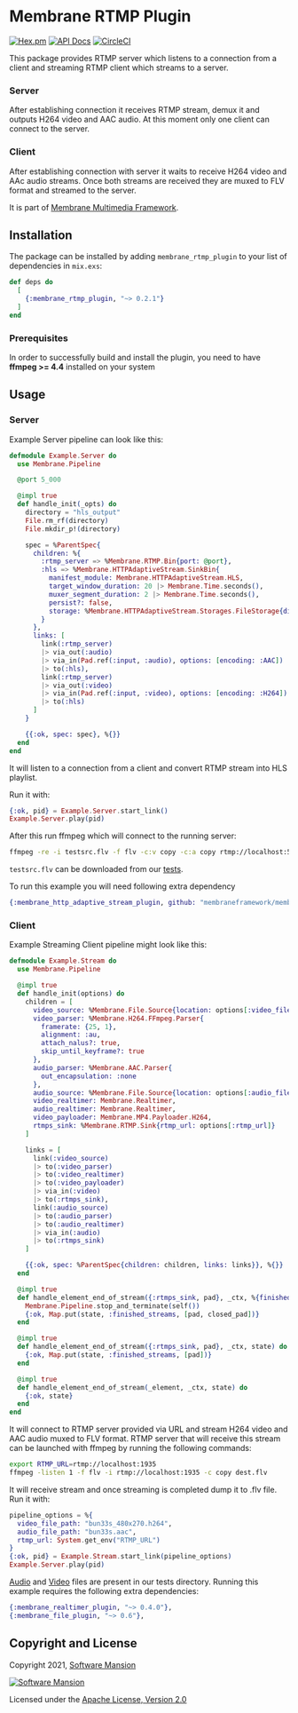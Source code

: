 # Membrane RTMP Plugin

[![Hex.pm](https://img.shields.io/hexpm/v/membrane_rtmp_plugin.svg)](https://hex.pm/packages/membrane_rtmp_plugin)
[![API Docs](https://img.shields.io/badge/api-docs-yellow.svg?style=flat)](https://hexdocs.pm/membrane_rtmp_plugin)
[![CircleCI](https://circleci.com/gh/membraneframework/membrane_rtmp_plugin.svg?style=svg)](https://circleci.com/gh/membraneframework/membrane_rtmp_plugin)

This package provides RTMP server which listens to a connection from a client and streaming RTMP client which streams to a server.
### Server
After establishing connection it receives RTMP stream, demux it and outputs H264 video and AAC audio.
At this moment only one client can connect to the server.
### Client
After establishing connection with server it waits to receive H264 video and AAc audio streams. Once both streams are received they are muxed to FLV format and streamed to the server.

It is part of [Membrane Multimedia Framework](https://membraneframework.org).

## Installation

The package can be installed by adding `membrane_rtmp_plugin` to your list of dependencies in `mix.exs`:

```elixir
def deps do
  [
    {:membrane_rtmp_plugin, "~> 0.2.1"}
  ]
end
```

### Prerequisites
In order to successfully build and install the plugin, you need to have **ffmpeg >= 4.4** installed on your system

## Usage
### Server
Example Server pipeline can look like this:

```elixir
defmodule Example.Server do
  use Membrane.Pipeline

  @port 5_000

  @impl true
  def handle_init(_opts) do
    directory = "hls_output"
    File.rm_rf(directory)
    File.mkdir_p!(directory)

    spec = %ParentSpec{
      children: %{
        :rtmp_server => %Membrane.RTMP.Bin{port: @port},
        :hls => %Membrane.HTTPAdaptiveStream.SinkBin{
          manifest_module: Membrane.HTTPAdaptiveStream.HLS,
          target_window_duration: 20 |> Membrane.Time.seconds(),
          muxer_segment_duration: 2 |> Membrane.Time.seconds(),
          persist?: false,
          storage: %Membrane.HTTPAdaptiveStream.Storages.FileStorage{directory: directory}
        }
      },
      links: [
        link(:rtmp_server)
        |> via_out(:audio)
        |> via_in(Pad.ref(:input, :audio), options: [encoding: :AAC])
        |> to(:hls),
        link(:rtmp_server)
        |> via_out(:video)
        |> via_in(Pad.ref(:input, :video), options: [encoding: :H264])
        |> to(:hls)
      ]
    }

    {{:ok, spec: spec}, %{}}
  end
end
```

It will listen to a connection from a client and convert RTMP stream into HLS playlist.

Run it with:

```elixir
{:ok, pid} = Example.Server.start_link()
Example.Server.play(pid)
```

After this run ffmpeg which will connect to the running server:

```bash
ffmpeg -re -i testsrc.flv -f flv -c:v copy -c:a copy rtmp://localhost:5000
```

`testsrc.flv` can be downloaded from our [tests](test/fixtures/testsrc.flv).

To run this example you will need following extra dependency

```elixir
{:membrane_http_adaptive_stream_plugin, github: "membraneframework/membrane_http_adaptive_stream_plugin"}
```
### Client
Example Streaming Client pipeline might look like this:
```elixir
defmodule Example.Stream do
  use Membrane.Pipeline

  @impl true
  def handle_init(options) do
    children = [
      video_source: %Membrane.File.Source{location: options[:video_file_path]},
      video_parser: %Membrane.H264.FFmpeg.Parser{
        framerate: {25, 1},
        alignment: :au,
        attach_nalus?: true,
        skip_until_keyframe?: true
      },
      audio_parser: %Membrane.AAC.Parser{
        out_encapsulation: :none
      },
      audio_source: %Membrane.File.Source{location: options[:audio_file_path]},
      video_realtimer: Membrane.Realtimer,
      audio_realtimer: Membrane.Realtimer,
      video_payloader: Membrane.MP4.Payloader.H264,
      rtmps_sink: %Membrane.RTMP.Sink{rtmp_url: options[:rtmp_url]}
    ]

    links = [
      link(:video_source)
      |> to(:video_parser)
      |> to(:video_realtimer)
      |> to(:video_payloader)
      |> via_in(:video)
      |> to(:rtmps_sink),
      link(:audio_source)
      |> to(:audio_parser)
      |> to(:audio_realtimer)
      |> via_in(:audio)
      |> to(:rtmps_sink)
    ]

    {{:ok, spec: %ParentSpec{children: children, links: links}}, %{}}
  end

  @impl true
  def handle_element_end_of_stream({:rtmps_sink, pad}, _ctx, %{finished_streams: [closed_pad]} = state) do
    Membrane.Pipeline.stop_and_terminate(self())
    {:ok, Map.put(state, :finished_streams, [pad, closed_pad])}
  end

  @impl true
  def handle_element_end_of_stream({:rtmps_sink, pad}, _ctx, state) do
    {:ok, Map.put(state, :finished_streams, [pad])}
  end

  @impl true
  def handle_element_end_of_stream(_element, _ctx, state) do
    {:ok, state}
  end
end
```
It will connect to RTMP server provided via URL and stream H264 video and AAC audio muxed to FLV format.
RTMP server that will receive this stream can be launched with ffmpeg by running the following commands:
```bash
export RTMP_URL=rtmp://localhost:1935
ffmpeg -listen 1 -f flv -i rtmp://localhost:1935 -c copy dest.flv
```
It will receive stream and once streaming is completed dump it to .flv file.
Run it with:
```elixir
pipeline_options = %{
  video_file_path: "bun33s_480x270.h264",
  audio_file_path: "bun33s.aac",
  rtmp_url: System.get_env("RTMP_URL")
}
{:ok, pid} = Example.Stream.start_link(pipeline_options)
Example.Server.play(pid)
```
[Audio](test/fixtures/bun33.aac) and [Video](test/fixtures/bun33s_480x270.h264) files are present in our tests directory.
Running this example requires the following extra dependencies:
```elixir
{:membrane_realtimer_plugin, "~> 0.4.0"},
{:membrane_file_plugin, "~> 0.6"},
```
## Copyright and License

Copyright 2021, [Software Mansion](https://swmansion.com/?utm_source=git&utm_medium=readme&utm_campaign=membrane_rtmp_plugin)

[![Software Mansion](https://logo.swmansion.com/logo?color=white&variant=desktop&width=200&tag=membrane-github)](https://swmansion.com/?utm_source=git&utm_medium=readme&utm_campaign=membrane_rtmp_plugin)

Licensed under the [Apache License, Version 2.0](LICENSE)
